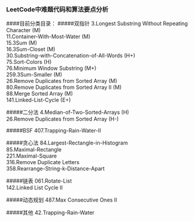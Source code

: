 ### LeetCode中难题代码和算法要点分析
####目前分类目录：
#####双指针
3.Longest Substring Without Repeating Character (M)  
11.Container-With-Most-Water	(M)  
15.3Sum  (M)  
16.3Sum-Closet (M)  
30.Substring-with-Concatenation-of-All-Words (H+)  
75.Sort-Colors (H)    
76.Minimum Window Substring (M+)    
259.3Sum-Smaller (M)   
26.Remove Duplicates from Sorted Array (M)  
80.Remove Duplicates from Sorted Array II (M)  
88.Merge Sorted Array (M)  
141.Linked-List-Cycle (E+)   

#####二分法
4.Median-of-Two-Sorted-Arrays	(H)  
26.Remove Duplicates from Sorted Array	(H-)

#####BSF
407.Trapping-Rain-Water-II	

#####贪心法
84.Largest-Rectangle-in-Histogram	
85.Maximal-Rectangle	
221.Maximal-Square  
316.Remove Duplicate Letters  
358.Rearrange-String-k-Distance-Apart

#####链表
061.Rotate-List  
142.Linked List Cycle II

#####动态规划
487.Max Consecutive Ones II 

#####其他
42.Trapping-Rain-Water	
